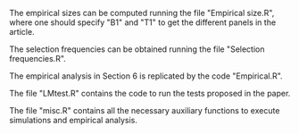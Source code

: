 The empirical sizes can be computed running the file "Empirical size.R", where one should specify "B1" and "T1" to get the different panels in the article.

The selection frequencies can be obtained running the file "Selection frequencies.R".

The empirical analysis in Section 6 is replicated by the code "Empirical.R".

The file "LMtest.R" contains the code to run the tests proposed in the paper.

The file "misc.R" contains all the necessary auxiliary functions to execute simulations and empirical analysis.
